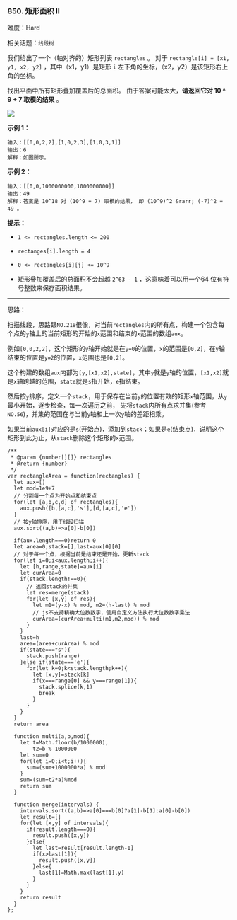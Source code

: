 ### 850. 矩形面积 II

难度：Hard

相关话题：`线段树`

我们给出了一个（轴对齐的）矩形列表 `rectangles` 。 对于 `rectangle[i] = [x1, y1, x2, y2]` ，其中（x1，y1）是矩形 `i` 左下角的坐标，（x2，y2）是该矩形右上角的坐标。



找出平面中所有矩形叠加覆盖后的总面积。 由于答案可能太大，**请返回它对 10 ^ 9 + 7 取模的结果** 。



![](https://s3-lc-upload.s3.amazonaws.com/uploads/2018/06/06/rectangle_area_ii_pic.png)




**示例 1：** 



```
输入：[[0,0,2,2],[1,0,2,3],[1,0,3,1]]
输出：6
解释：如图所示。
```


**示例 2：** 



```
输入：[[0,0,1000000000,1000000000]]
输出：49
解释：答案是 10^18 对 (10^9 + 7) 取模的结果， 即 (10^9)^2 &rarr; (-7)^2 = 49 。
```


**提示：** 




* `1 <= rectangles.length <= 200`

* `rectanges[i].length = 4`

* `0 <= rectangles[i][j] <= 10^9`

* 矩形叠加覆盖后的总面积不会超越 `2^63 - 1` ，这意味着可以用一个64 位有符号整数来保存面积结果。






-----

思路：

扫描线段，思路跟`NO.218`很像，对当前`rectangles`内的所有点，构建一个包含每个点的`y`轴上的当前矩形的开始的`x`范围和结束的`x`范围的数组`aux`。

例如`[0,0,2,2]`，这个矩形的`y`轴开始就是在`y=0`的位置，`x`的范围是`[0,2]`，在`y`轴结束的位置是`y=2`的位置，`x`范围也是`[0,2]`。

这个构建的数组`aux`内部为`[y,[x1,x2],state]`，其中`y`就是`y`轴的位置，`[x1,x2]`就是`x`轴跨越的范围，`state`就是`s`指开始，`e`指结束。

然后按`y`排序，定义一个`stack`，用于保存在当前`y`的位置有效的矩形`x`轴范围，从`y`最小开始，逐步检查，每一次遍历之前，
先将`stack`内所有点求并集(参考`NO.56`)，并集的范围在与当前`y`轴和上一次`y`轴的差距相乘。

如果当前`aux[i]`对应的是`s`(开始点)，添加到`stack`；如果是`e`(结束点)，说明这个矩形到此为止，从`stack`删除这个矩形的`x`范围。



```
/**
 * @param {number[][]} rectangles
 * @return {number}
 */
var rectangleArea = function(rectangles) {
  let aux=[]
  let mod=1e9+7
  // 分割每一个点为开始点和结束点
  for(let [a,b,c,d] of rectangles){
    aux.push([b,[a,c],'s'],[d,[a,c],'e'])
  }
  // 按y轴排序，用于线段扫描
  aux.sort((a,b)=>a[0]-b[0])
  
  if(aux.length===0)return 0
  let area=0,stack=[],last=aux[0][0]
  // 对于每一个点，根据当前是结束还是开始，更新stack
  for(let i=0;i<aux.length;i++){
    let [h,range,state]=aux[i]
    let curArea=0
    if(stack.length!==0){
      // 返回stack的并集
      let res=merge(stack)
      for(let [x,y] of res){
        let m1=(y-x) % mod, m2=(h-last) % mod
        // js不支持精确大位数数字，使用自定义方法执行大位数数字乘法
        curArea=(curArea+multi(m1,m2,mod)) % mod
      } 
    }
    last=h
    area=(area+curArea) % mod
    if(state==="s"){
      stack.push(range)
    }else if(state==='e'){
      for(let k=0;k<stack.length;k++){
        let [x,y]=stack[k]
        if(x===range[0] && y===range[1]){
          stack.splice(k,1)
          break
        }
      }
    }
  }
  return area
  
  function multi(a,b,mod){
    let t=Math.floor(b/1000000),
        t2=b % 1000000
    let sum=0
    for(let i=0;i<t;i++){
      sum=(sum+1000000*a) % mod
    }
    sum=(sum+t2*a)%mod
    return sum
  }

  function merge(intervals) {
    intervals.sort((a,b)=>a[0]===b[0]?a[1]-b[1]:a[0]-b[0])
    let result=[]
    for(let [x,y] of intervals){
      if(result.length===0){
        result.push([x,y])
      }else{
        let last=result[result.length-1]
        if(x>last[1]){
          result.push([x,y])
        }else{
          last[1]=Math.max(last[1],y)
        }
      }
    }
    return result
  }
};
```


